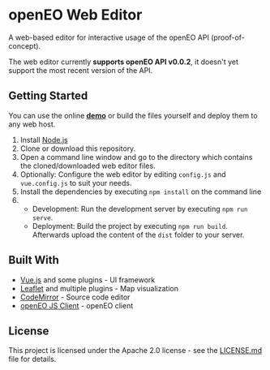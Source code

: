 # openEO Web Editor
A web-based editor for interactive usage of the openEO API (proof-of-concept).

The web editor currently **supports openEO API v0.0.2**, it doesn't yet support the most recent version of the API.

## Getting Started
You can use the online **[demo](https://open-eo.github.io/openeo-web-editor/demo/)** or build the files yourself and deploy them to any web host.

1. Install [Node.js](https://nodejs.org/)
2. Clone or download this repository.
3. Open a command line window and go to the directory which contains the cloned/downloaded web editor files.
4. Optionally: Configure the web editor by editing `config.js` and `vue.config.js` to suit your needs.
6. Install the dependencies by executing `npm install` on the command line
7. 
    * Development: Run the development server by executing `npm run serve`.
    * Deployment: Build the project by executing `npm run build`. Afterwards upload the content of the `dist` folder to your server.

## Built With
* [Vue.js](https://vuejs.org/) and some plugins - UI framework
* [Leaflet](http://leafletjs.com/) and multiple plugins - Map visualization
* [CodeMirror](https://codemirror.net/) - Source code editor
* [openEO JS Client](https://github.com/Open-EO/openeo-js-client) - openEO client

## License
This project is licensed under the Apache 2.0 license - see the [LICENSE.md](LICENSE.md) file for details.

